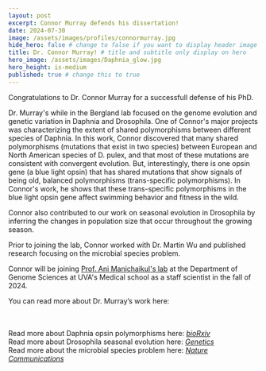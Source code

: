 ```yaml
---
layout: post
excerpt: Connor Murray defends his dissertation!
date: 2024-07-30
image: /assets/images/profiles/connormurray.jpg
hide_hero: false # change to false if you want to display header image
title: Dr. Connor Murray! # title and subtitle only display on hero
hero_image: /assets/images/Daphnia_glow.jpg
hero_height: is-medium
published: true # change this to true
---
```


Congratulations to Dr. Connor Murray for a successfull defense of his PhD. <br>

Dr. Murray's while in the Bergland lab focused on the genome evolution and genetic variation in Daphnia and Drosophila. One of Connor's major projects was characterizing the extent of shared polymorphisms between different species of Daphnia. In this work, Connor discovered that many shared polymorphisms (mutations that exist in two species) between European and North American species of D. pulex, and that most of these mutations are consistent with convergent evolution. But, interestingly, there is one opsin gene (a blue light opsin) that has shared mutations that show signals of being old, balanced polymorphisms (trans-specific polymorphisms). In Connor's work, he shows that these trans-specific polymorphisms in the blue light opsin gene affect swimming behavior and fitness in the wild.

Connor also contributed to our work on seasonal evolution in Drosophila by inferring the changes in population size that occur throughout the growing season.

Prior to joining the lab, Connor worked with Dr. Martin Wu and published research focusing on the microbial species problem.

Connor will be joining [Prof. Ani Manichaikul's lab](https://sites.google.com/view/animanichaikul/) at the Department of Genome Sciences at UVA's Medical school as a staff scientist in the fall of 2024.

You can read more about Dr. Murray’s work here:

<br><br>
Read more about Daphnia opsin polymorphisms here: [_bioRxiv_](https://www.ncbi.nlm.nih.gov/pmc/articles/PMC11042267/) <br>
Read more about Drosophila seasonal evolution here: [_Genetics_](/assets/pdfs/Nunez_etal_2024.pdf) <br>
Read more about the microbial species problem here: [_Nature Communications_](https://www.nature.com/articles/s41467-021-24128-2) <br>
<br><br>
